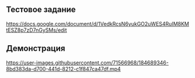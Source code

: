 ## Тестовое задание

https://docs.google.com/document/d/1VedkRcsN6yukGO2uWES4RuIM8KMtESZ8p7zD7nGySMs/edit

## Демонстрация 


https://user-images.githubusercontent.com/71566968/184689346-8bd383da-d700-441d-8212-c1f847ca47df.mp4


